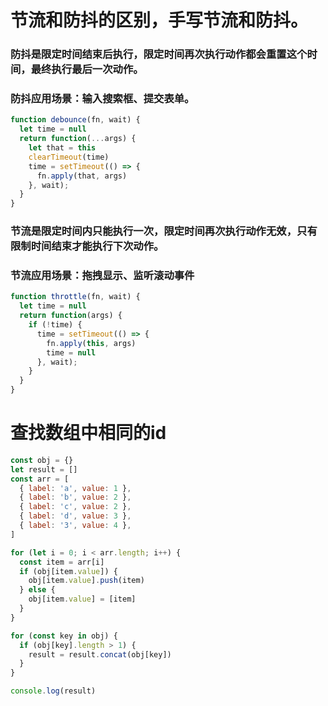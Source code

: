 # 节流和防抖的区别，手写节流和防抖。
### 防抖是限定时间结束后执行，限定时间再次执行动作都会重置这个时间，最终执行最后一次动作。
### 防抖应用场景：输入搜索框、提交表单。
```js
function debounce(fn, wait) {
  let time = null
  return function(...args) {
    let that = this
    clearTimeout(time)
    time = setTimeout(() => {
      fn.apply(that, args)
    }, wait);
  }
}
```
### 节流是限定时间内只能执行一次，限定时间再次执行动作无效，只有限制时间结束才能执行下次动作。
### 节流应用场景：拖拽显示、监听滚动事件
```js
function throttle(fn, wait) {
  let time = null
  return function(args) {
    if (!time) {
      time = setTimeout(() => {
        fn.apply(this, args)
        time = null
      }, wait);
    }
  }
}
```

# 查找数组中相同的id
```js
const obj = {}
let result = []
const arr = [
  { label: 'a', value: 1 },
  { label: 'b', value: 2 },
  { label: 'c', value: 2 },
  { label: 'd', value: 3 },
  { label: '3', value: 4 },
]

for (let i = 0; i < arr.length; i++) {
  const item = arr[i]
  if (obj[item.value]) {
    obj[item.value].push(item)
  } else {
    obj[item.value] = [item]
  }
}

for (const key in obj) {
  if (obj[key].length > 1) {
    result = result.concat(obj[key])
  }
}

console.log(result)
```